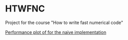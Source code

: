 # HTWFNC
Project for the course "How to write fast numerical code" 

[Performance plot of for the naive implementation](plots/Performance_q.png)
